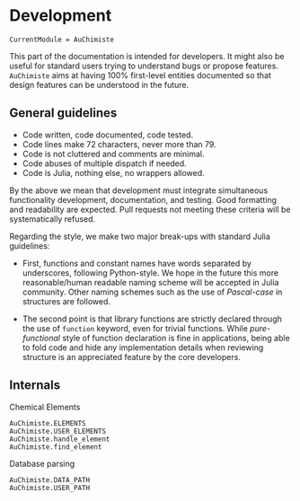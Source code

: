# Development

```@meta
CurrentModule = AuChimiste
```

This part of the documentation is intended for developers. It might also be useful for standard users trying to understand bugs or propose features. `AuChimiste` aims at having 100% first-level entities documented so that design features can be understood in the future.

## General guidelines

- Code written, code documented, code tested.
- Code lines make 72 characters, never more than 79.
- Code is not cluttered and comments are minimal.
- Code abuses of multiple dispatch if needed.
- Code is Julia, nothing else, no wrappers allowed.

By the above we mean that development must integrate simultaneous functionality development, documentation, and testing. Good formatting and readability are expected. Pull requests not meeting these criteria will be systematically refused.

Regarding the style, we make two major break-ups with standard Julia guidelines:

- First, functions and constant names have words separated by underscores, following Python-style. We hope in the future this more reasonable/human readable naming scheme will be accepted in Julia community. Other naming schemes such as the use of *Pascal-case* in structures are followed.

- The second point is that library functions are strictly declared through the use of `function` keyword, even for trivial functions. While *pure-functional* style of function declaration is fine in applications, being able to fold code and hide any implementation details when reviewing structure is an appreciated feature by the core developers.

## Internals

Chemical Elements

```@docs
AuChimiste.ELEMENTS
AuChimiste.USER_ELEMENTS
AuChimiste.handle_element
AuChimiste.find_element
```

 Database parsing

```@docs
AuChimiste.DATA_PATH
AuChimiste.USER_PATH
```
